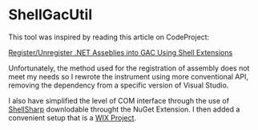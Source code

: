 ShellGacUtil
============

This tool was inspired by reading this article on CodeProject:

[Register/Unregister .NET Asseblies into GAC Using Shell Extensions][1]

Unfortunately, the method used for the registration of assembly does not meet my needs so I rewrote the instrument using more conventional API, removing the dependency from a specific version of Visual Studio.

I also have simplified the level of COM interface through the use of [ShellSharp][2]
downlodable throught the NuGet Extension.
I then added a convenient setup that is a [WIX Project][3].

  [1]: http://www.codeproject.com/Articles/18938/Register-Unregister-NET-Asseblies-into-GAC-Using-S
  [2]: http://sharpshell.codeplex.com/
  [3]: http://wix.codeplex.com/


